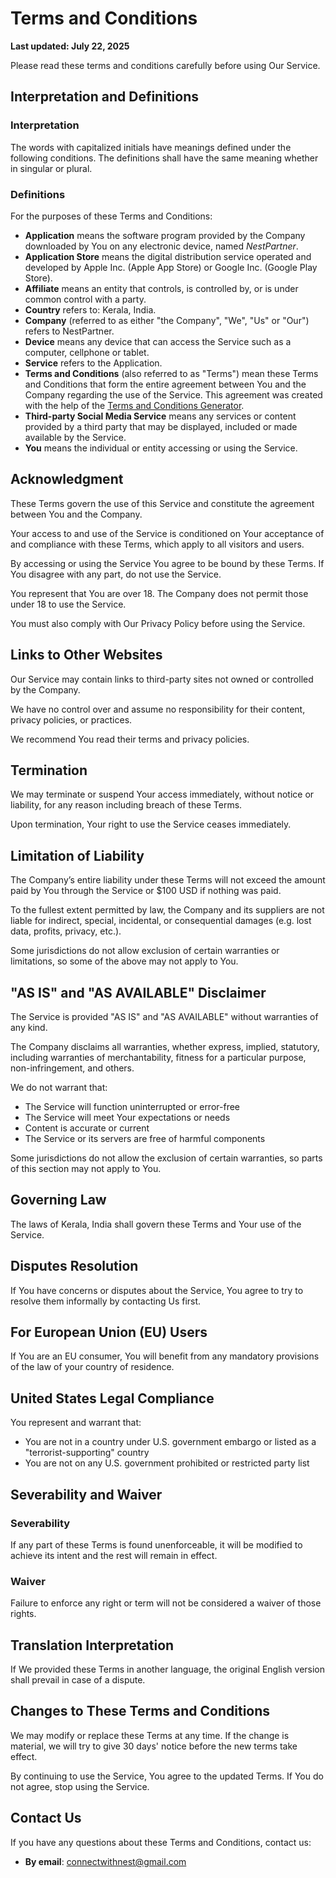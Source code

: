 # Terms and Conditions

**Last updated: July 22, 2025**

Please read these terms and conditions carefully before using Our Service.

## Interpretation and Definitions

### Interpretation

The words with capitalized initials have meanings defined under the following conditions. The definitions shall have the same meaning whether in singular or plural.

### Definitions

For the purposes of these Terms and Conditions:

- **Application** means the software program provided by the Company downloaded by You on any electronic device, named *NestPartner*.
- **Application Store** means the digital distribution service operated and developed by Apple Inc. (Apple App Store) or Google Inc. (Google Play Store).
- **Affiliate** means an entity that controls, is controlled by, or is under common control with a party.
- **Country** refers to: Kerala, India.
- **Company** (referred to as either "the Company", "We", "Us" or "Our") refers to NestPartner.
- **Device** means any device that can access the Service such as a computer, cellphone or tablet.
- **Service** refers to the Application.
- **Terms and Conditions** (also referred to as "Terms") mean these Terms and Conditions that form the entire agreement between You and the Company regarding the use of the Service. This agreement was created with the help of the [Terms and Conditions Generator](https://www.termsfeed.com/terms-conditions-generator/).
- **Third-party Social Media Service** means any services or content provided by a third party that may be displayed, included or made available by the Service.
- **You** means the individual or entity accessing or using the Service.

## Acknowledgment

These Terms govern the use of this Service and constitute the agreement between You and the Company.

Your access to and use of the Service is conditioned on Your acceptance of and compliance with these Terms, which apply to all visitors and users.

By accessing or using the Service You agree to be bound by these Terms. If You disagree with any part, do not use the Service.

You represent that You are over 18. The Company does not permit those under 18 to use the Service.

You must also comply with Our Privacy Policy before using the Service.

## Links to Other Websites

Our Service may contain links to third-party sites not owned or controlled by the Company.

We have no control over and assume no responsibility for their content, privacy policies, or practices.

We recommend You read their terms and privacy policies.

## Termination

We may terminate or suspend Your access immediately, without notice or liability, for any reason including breach of these Terms.

Upon termination, Your right to use the Service ceases immediately.

## Limitation of Liability

The Company’s entire liability under these Terms will not exceed the amount paid by You through the Service or $100 USD if nothing was paid.

To the fullest extent permitted by law, the Company and its suppliers are not liable for indirect, special, incidental, or consequential damages (e.g. lost data, profits, privacy, etc.).

Some jurisdictions do not allow exclusion of certain warranties or limitations, so some of the above may not apply to You.

## "AS IS" and "AS AVAILABLE" Disclaimer

The Service is provided "AS IS" and "AS AVAILABLE" without warranties of any kind.

The Company disclaims all warranties, whether express, implied, statutory, including warranties of merchantability, fitness for a particular purpose, non-infringement, and others.

We do not warrant that:

- The Service will function uninterrupted or error-free
- The Service will meet Your expectations or needs
- Content is accurate or current
- The Service or its servers are free of harmful components

Some jurisdictions do not allow the exclusion of certain warranties, so parts of this section may not apply to You.

## Governing Law

The laws of Kerala, India shall govern these Terms and Your use of the Service.

## Disputes Resolution

If You have concerns or disputes about the Service, You agree to try to resolve them informally by contacting Us first.

## For European Union (EU) Users

If You are an EU consumer, You will benefit from any mandatory provisions of the law of your country of residence.

## United States Legal Compliance

You represent and warrant that:

- You are not in a country under U.S. government embargo or listed as a "terrorist-supporting" country
- You are not on any U.S. government prohibited or restricted party list

## Severability and Waiver

### Severability

If any part of these Terms is found unenforceable, it will be modified to achieve its intent and the rest will remain in effect.

### Waiver

Failure to enforce any right or term will not be considered a waiver of those rights.

## Translation Interpretation

If We provided these Terms in another language, the original English version shall prevail in case of a dispute.

## Changes to These Terms and Conditions

We may modify or replace these Terms at any time. If the change is material, we will try to give 30 days' notice before the new terms take effect.

By continuing to use the Service, You agree to the updated Terms. If You do not agree, stop using the Service.

## Contact Us

If you have any questions about these Terms and Conditions, contact us:

- **By email**: [connectwithnest@gmail.com](mailto:connectwithnest@gmail.com)
